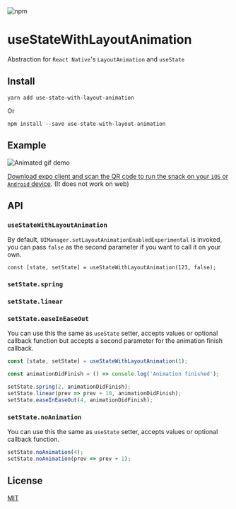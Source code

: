 <img alt="npm" src="https://img.shields.io/npm/v/use-state-with-layout-animation?color=%2332c787&style=for-the-badge">

# useStateWithLayoutAnimation
Abstraction for `React Native`'s `LayoutAnimation` and `useState`

## Install
`yarn add use-state-with-layout-animation`

Or

`npm install --save use-state-with-layout-animation`

## Example

![Animated gif demo](demo/useStateWithLayoutAnimation.gif)

[Download expo client and scan the QR code to run the snack on your `iOS` or `Android` device](https://snack.expo.io/@iamkarlmarx/usestatewithlayoutanimation). (It does not work on web)

## API

### `useStateWithLayoutAnimation`
By default, `UIManager.setLayoutAnimationEnabledExperimental` is invoked, you can pass `false` as the second parameter if you want to call it on your own.
```
const [state, setState] = useStateWithLayoutAnimation(123, false);
```
### `setState.spring`
### `setState.linear`
### `setState.easeInEaseOut`
You can use this the same as `useState` setter, accepts values or optional callback function but accepts a second parameter for the animation finish callback.
```ts
const [state, setState] = useStateWithLayoutAnimation(1);

const animationDidFinish = () => console.log('Animation finished');

setState.spring(2, animationDidFinish);
setState.linear(prev => prev + 10, animationDidFinish);
setState.easeInEaseOut(4, animationDidFinish);
```

### `setState.noAnimation`
You can use this the same as `useState` setter, accepts values or optional callback function.
```ts
setState.noAnimation(4);
setState.noAnimation(prev => prev + 1);
```


## License
[MIT](https://github.com/karlmarxlopez/useStateWithLayoutAnimation/blob/master/LICENSE)